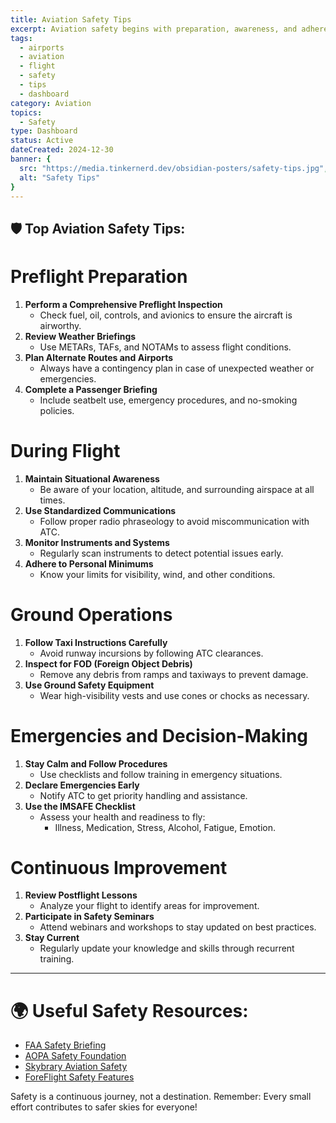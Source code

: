 ```yaml
---
title: Aviation Safety Tips
excerpt: Aviation safety begins with preparation, awareness, and adherence to best practices. These safety tips are designed to help pilots of all levels maintain high safety standards and mitigate risks during flight operations.
tags:
  - airports
  - aviation
  - flight
  - safety
  - tips
  - dashboard
category: Aviation
topics:
  - Safety
type: Dashboard
status: Active
dateCreated: 2024-12-30
banner: {
  src: "https://media.tinkernerd.dev/obsidian-posters/safety-tips.jpg",
  alt: "Safety Tips"
}
---
```

## 🛡️ Top Aviation Safety Tips:

# Preflight Preparation
1. **Perform a Comprehensive Preflight Inspection**
	- Check fuel, oil, controls, and avionics to ensure the aircraft is airworthy.
2. **Review Weather Briefings**
	- Use METARs, TAFs, and NOTAMs to assess flight conditions.
3. **Plan Alternate Routes and Airports**
	- Always have a contingency plan in case of unexpected weather or emergencies.
4. **Complete a Passenger Briefing**
	- Include seatbelt use, emergency procedures, and no-smoking policies.

# During Flight
1. **Maintain Situational Awareness**
	- Be aware of your location, altitude, and surrounding airspace at all times.
2. **Use Standardized Communications**
	- Follow proper radio phraseology to avoid miscommunication with ATC.
3. **Monitor Instruments and Systems**
	- Regularly scan instruments to detect potential issues early.
4. **Adhere to Personal Minimums**
	- Know your limits for visibility, wind, and other conditions.

# Ground Operations
1. **Follow Taxi Instructions Carefully**
	- Avoid runway incursions by following ATC clearances.
2. **Inspect for FOD (Foreign Object Debris)**
	- Remove any debris from ramps and taxiways to prevent damage.
3. **Use Ground Safety Equipment**
	- Wear high-visibility vests and use cones or chocks as necessary.

# Emergencies and Decision-Making
1. **Stay Calm and Follow Procedures**
	- Use checklists and follow training in emergency situations.
2. **Declare Emergencies Early**
	- Notify ATC to get priority handling and assistance.
3. **Use the IMSAFE Checklist**
	- Assess your health and readiness to fly:
		- Illness, Medication, Stress, Alcohol, Fatigue, Emotion.

# Continuous Improvement
1. **Review Postflight Lessons**
	- Analyze your flight to identify areas for improvement.
2. **Participate in Safety Seminars**
	- Attend webinars and workshops to stay updated on best practices.
3. **Stay Current**
	- Regularly update your knowledge and skills through recurrent training.

---

# 🌍 Useful Safety Resources:
- [FAA Safety Briefing](https://www.faa.gov/newsroom/faa-safety-briefing)
- [AOPA Safety Foundation](https://www.aopa.org/training-and-safety)
- [Skybrary Aviation Safety](https://www.skybrary.aero/)
- [ForeFlight Safety Features](https://foreflight.com/)


Safety is a continuous journey, not a destination. Remember: Every small effort contributes to safer skies for everyone!